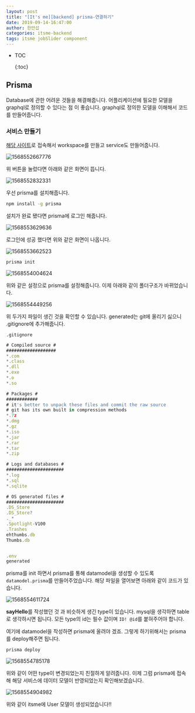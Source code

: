 ```yaml
---
layout: post
title: "[It's me][backend] prisma-연결하기"
date: 2019-09-14-16:47:00
author: 한만섭
categories: itsme-backend
tags: itsme jobSlider component
---
```


- TOC
  
  {:toc}



## Prisma

Database에 관한 어려운 것들을  해결해줍니다. 어플리케이션에 필요한 모델을 graphql로 정의할 수 있다는 점 이 좋습니다. graphql로 정의한 모델을 이해해서 코드를 만들어줍니다.  



### 서비스 만들기 

[해당 사이트](https://app.prisma.io/)로 접속해서 workspace를 만들고 service도 만들어줍니다.  

![1568552667776](../../../../assets/image/1568552667776.png)



위 버튼을 눌렀다면 아래와 같은 화면이 뜹니다.  

![1568552832331](../../../../assets/image/1568552832331.png)

우선 prisma를 설치해줍니다.  

```bash
npm install -g prisma
```

설치가 완료 됐다면 prisma에 로그인 해줍니다.  

![1568553629636](../../../../assets/image/1568553629636.png)

로그인에 성공 했다면 위와 같은 화면이 나옵니다.  



![1568553662523](../../../../assets/image/1568553662523.png)



```bash
prisma init
```

![1568554004624](../../../../assets/image/1568554004624.png)

위와 같은 설정으로 prisma를 설정해줍니다.  이제 아래와 같이 폴더구조가 바뀌었습니다.  

![1568554449256](../../../../assets/image/1568554449256.png)

위 두가지 파일이 생긴 것을 확인할 수 있습니다. generated는 git에 올리기 싫으니 .gitignore에 추가해줍니다.  

`.gitignore`

```js
# Compiled source #
###################
*.com
*.class
*.dll
*.exe
*.o
*.so

# Packages #
############
# it's better to unpack these files and commit the raw source
# git has its own built in compression methods
*.7z
*.dmg
*.gz
*.iso
*.jar
*.rar
*.tar
*.zip

# Logs and databases #
######################
*.log
*.sql
*.sqlite

# OS generated files #
######################
.DS_Store
.DS_Store?
._*
.Spotlight-V100
.Trashes
ehthumbs.db
Thumbs.db


.env
generated
```



prisma를 init 하면서 prisma를 통해 datamodel을 생성할 수 있도록 `datamodel.prisma`를 만들어주었습니다. 해당 파일을 열어보면 아래와 같이 코드가 있습니다.  

![1568554611724](../../../../assets/image/1568554611724.png)

**sayHello**를 작성했던 것 과 비슷하게 생긴 type이 있습니다. mysql을 생각하면 table로 생각하시면 됩니다. 모든 type의 id는 필수 값이며 `ID! @id`를 붙혀주어야 합니다. 



여기에 datamodel을 작성하면 prisma에 올려야 겠죠. 그렇게 하기위해서는 prisma를 deploy해주면 됩니다.  

```bash
prisma deploy
```

![1568554785178](../../../../assets/image/1568554785178.png)

위와 같이 어떤 type이 변경되었는지 친절하게 알려줍니다.  이제 그럼 prisma에 접속해 해당 서비스에 데이터 모델이 반영되었는지 확인해보겠습니다.  



![1568554904982](../../../../assets/image/1568554904982.png)

위와 같이 itsme에 User 모델이 생성되었습니다!!  



